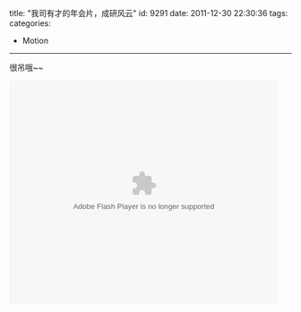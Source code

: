 title: "我司有才的年会片，成研风云"
id: 9291
date: 2011-12-30 22:30:36
tags: 
categories: 
- Motion
---

很吊哦~~

<object width="480" height="400" classid="clsid:d27cdb6e-ae6d-11cf-96b8-444553540000" codebase="http://download.macromedia.com/pub/shockwave/cabs/flash/swflash.cab#version=6,0,40,0"><param name="src" value="http://player.youku.com/player.php/sid/XMzM3MjE3NzI0/v.swf" /><param name="quality" value="high" /><param name="allowscriptaccess" value="sameDomain" /><param name="allowfullscreen" value="true" /><embed width="480" height="400" type="application/x-shockwave-flash" src="http://player.youku.com/player.php/sid/XMzM3MjE3NzI0/v.swf" quality="high" allowscriptaccess="sameDomain" allowfullscreen="true" /></object>